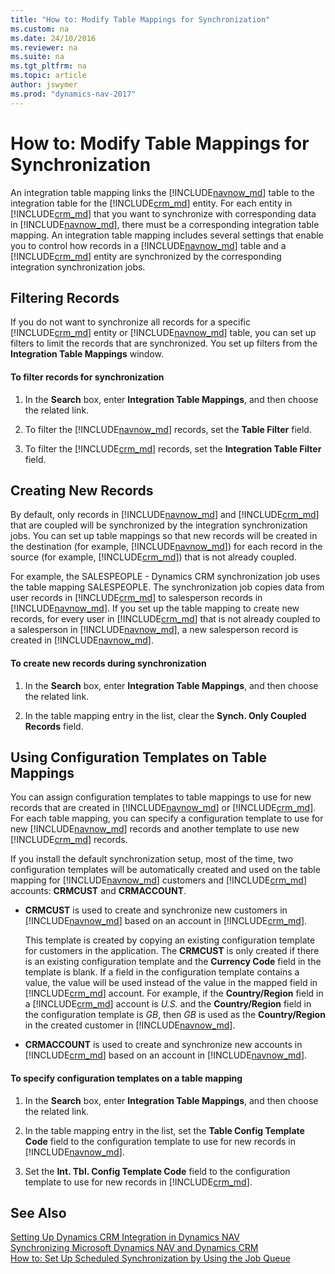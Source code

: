 ```yaml
---
title: "How to: Modify Table Mappings for Synchronization"
ms.custom: na
ms.date: 24/10/2016
ms.reviewer: na
ms.suite: na
ms.tgt_pltfrm: na
ms.topic: article
author: jswymer
ms.prod: "dynamics-nav-2017"
---
```

# How to: Modify Table Mappings for Synchronization
An integration table mapping links the [!INCLUDE[navnow_md](includes/navnow_md.md)] table to the integration table for the [!INCLUDE[crm_md](includes/crm_md.md)] entity. For each entity in [!INCLUDE[crm_md](includes/crm_md.md)] that you want to synchronize with corresponding data in [!INCLUDE[navnow_md](includes/navnow_md.md)], there must be a corresponding integration table mapping. An integration table mapping includes several settings that enable you to control how records in a [!INCLUDE[navnow_md](includes/navnow_md.md)] table and a [!INCLUDE[crm_md](includes/crm_md.md)] entity are synchronized by the corresponding integration synchronization jobs.  

## Filtering Records  
 If you do not want to synchronize all records for a specific [!INCLUDE[crm_md](includes/crm_md.md)] entity or [!INCLUDE[navnow_md](includes/navnow_md.md)] table, you can set up filters to limit the records that are synchronized. You set up filters from the **Integration Table Mappings** window.  

#### To filter records for synchronization  

1.  In the **Search** box, enter **Integration Table Mappings**, and then choose the related link.  

2.  To filter the [!INCLUDE[navnow_md](includes/navnow_md.md)] records, set the **Table Filter** field.  

3.  To filter the [!INCLUDE[crm_md](includes/crm_md.md)] records, set the **Integration Table Filter** field.  

## Creating New Records  
 By default, only records in [!INCLUDE[navnow_md](includes/navnow_md.md)] and [!INCLUDE[crm_md](includes/crm_md.md)] that are coupled will be synchronized by the integration synchronization jobs. You can set up table mappings so that new records will be created in the destination \(for example, [!INCLUDE[navnow_md](includes/navnow_md.md)]\) for each record in the source \(for example, [!INCLUDE[crm_md](includes/crm_md.md)]\) that is not already coupled.  

 For example, the SALESPEOPLE - Dynamics CRM synchronization job uses the table mapping SALESPEOPLE. The synchronization job copies data from user records in [!INCLUDE[crm_md](includes/crm_md.md)] to salesperson records in [!INCLUDE[navnow_md](includes/navnow_md.md)]. If you set up the table mapping to create new records, for every user in [!INCLUDE[crm_md](includes/crm_md.md)] that is not already coupled to a salesperson in [!INCLUDE[navnow_md](includes/navnow_md.md)], a new salesperson record is created in [!INCLUDE[navnow_md](includes/navnow_md.md)].  

#### To create new records during synchronization  

1.  In the **Search** box, enter **Integration Table Mappings**, and then choose the related link.  

2.  In the table mapping entry in the list, clear the **Synch. Only Coupled Records** field.  

## Using Configuration Templates on Table Mappings  
 You can assign configuration templates to table mappings to use for new records that are created in [!INCLUDE[navnow_md](includes/navnow_md.md)] or [!INCLUDE[crm_md](includes/crm_md.md)]. For each table mapping, you can specify a configuration template to use for new [!INCLUDE[navnow_md](includes/navnow_md.md)] records and another template to use new [!INCLUDE[crm_md](includes/crm_md.md)] records.  

 If you install the default synchronization setup, most of the time, two configuration templates will be automatically created and used on the table mapping for [!INCLUDE[navnow_md](includes/navnow_md.md)] customers and [!INCLUDE[crm_md](includes/crm_md.md)] accounts: **CRMCUST** and **CRMACCOUNT**.  

-   **CRMCUST** is used to create and synchronize new customers in [!INCLUDE[navnow_md](includes/navnow_md.md)] based on an account in [!INCLUDE[crm_md](includes/crm_md.md)].  

     This template is created by copying an existing configuration template for customers in the application. The **CRMCUST** is only created if there is an existing configuration template and the **Currency Code** field in the template is blank. If a field in the configuration template contains a value, the value will be used instead of the value in the mapped field in [!INCLUDE[crm_md](includes/crm_md.md)] account. For example, if the **Country/Region** field in a [!INCLUDE[crm_md](includes/crm_md.md)] account is *U.S.* and the **Country/Region** field in the configuration template is *GB*, then *GB* is used as the **Country/Region** in the created customer in [!INCLUDE[navnow_md](includes/navnow_md.md)].  

-   **CRMACCOUNT** is used to create and synchronize new accounts in [!INCLUDE[crm_md](includes/crm_md.md)] based on an account in [!INCLUDE[navnow_md](includes/navnow_md.md)].  

#### To specify configuration templates on a table mapping  

1.  In the **Search** box, enter **Integration Table Mappings**, and then choose the related link.  

2.  In the table mapping entry in the list, set the **Table Config Template Code** field to the configuration template to use for new records in [!INCLUDE[navnow_md](includes/navnow_md.md)].  

3.  Set the **Int. Tbl. Config Template Code** field to the configuration template to use for new records in [!INCLUDE[crm_md](includes/crm_md.md)].  

## See Also  
[Setting Up Dynamics CRM Integration in Dynamics NAV](Setting-Up-Dynamics-CRM-Integration.md )   
[Synchronizing Microsoft Dynamics NAV and Dynamics CRM](Synchronizing-Dynamics-NAV-and-Dynamics-CRM.md)   
[How to: Set Up Scheduled Synchronization by Using the Job Queue](How-to-Set-Up-Scheduled-Synchronization-by-Using-the-Job-Queue.md)  
